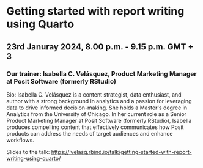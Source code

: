 # Getting started with report writing using Quarto

##  23rd Januray 2024, 8.00 p.m. - 9.15 p.m. GMT + 3

### Our trainer: Isabella C. Velásquez, Product Marketing Manager at Posit Software (formerly RStudio)

Bio: Isabella C. Velásquez is a content strategist, data enthusiast, and author with a strong background in analytics and a passion for leveraging data to drive informed decision-making. She holds a Master's degree in Analytics from the University of Chicago. In her current role as a Senior Product Marketing Manager at Posit Software (formerly RStudio), Isabella produces compelling content that effectively communicates how Posit products can address the needs of target audiences and enhance workflows.

Slides to the talk: https://ivelasq.rbind.io/talk/getting-started-with-report-writing-using-quarto/
